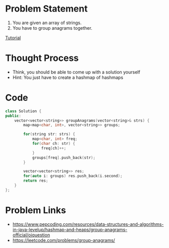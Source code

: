 # Problem Statement
1. You are given an array of strings.
2. You have to group anagrams together.

[Tutorial](https://www.youtube.com/watch?v=NNBQik4phMI&list=PL-Jc9J83PIiEp9DKNiaQyjuDeg3XSoVMR&index=23)

# Thought Process
- Think, you should be able to come up with a solution yourself
- Hint: You just have to create a hashmap of hashmaps

# Code
```cpp
class Solution {
public:
    vector<vector<string>> groupAnagrams(vector<string>& strs) {
        map<map<char, int>, vector<string>> groups;

        for(string str: strs) {
            map<char, int> freq;
            for(char ch: str) {
                freq[ch]++;
            }
            groups[freq].push_back(str);
        }

        vector<vector<string>> res;
        for(auto i: groups) res.push_back(i.second);
        return res;
    }
};
```

# Problem Links
- https://www.pepcoding.com/resources/data-structures-and-algorithms-in-java-levelup/hashmap-and-heaps/group-anagrams-official/ojquestion
- https://leetcode.com/problems/group-anagrams/
